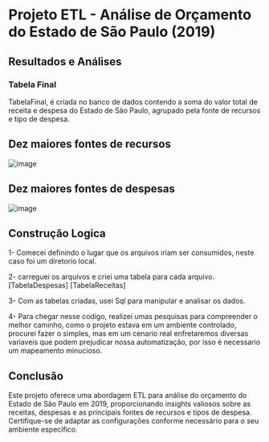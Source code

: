 # Projeto ETL - Análise de Orçamento do Estado de São Paulo (2019)

## Resultados e Análises
### Tabela Final
TabelaFinal, é criada no banco de dados contendo a soma do valor total de receita e despesa do Estado de São Paulo, agrupado pela fonte de recursos e tipo de despesa.

## Dez maiores fontes de recursos
![image](https://github.com/linharesbruno/teste-engenheirodados-esfera/assets/131724502/2d7237a6-82a3-4017-b798-803606712179)

## Dez maiores fontes de despesas
![image](https://github.com/linharesbruno/teste-engenheirodados-esfera/assets/131724502/3e1cb63d-5167-4f79-a99a-8b2eb15b2088)

## Construção Logica 
1- Comecei definindo o lugar que os arquivos iriam ser consumidos, neste caso foi um diretorio local.

2- carreguei os arquivos e criei uma tabela para cada arquivo.
   [TabelaDespesas]
   [TabelaReceitas] 
   
3- Com as tabelas criadas, usei Sql para manipular e analisar os dados.

4- Para chegar nesse codigo, realizei umas pesquisas para compreender o melhor caminho, como o projeto estava em um ambiente controlado, procurei fazer o simples, mas em um cenario real enfretaremos diversas variaveis que podem prejudicar nossa automatização, por isso é  necessario um mapeamento minucioso.


## Conclusão
Este projeto oferece uma abordagem ETL para análise do orçamento do Estado de São Paulo em 2019, proporcionando insights valiosos sobre as receitas, despesas e as principais fontes de recursos e tipos de despesa. Certifique-se de adaptar as configurações conforme necessário para o seu ambiente específico.




